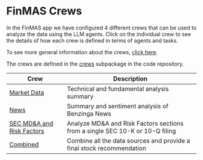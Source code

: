# FinMAS Crews

In the FinMAS app we have configured 4 different crews that can be used to analyze the
data using the LLM agents. Click on the individual crew to see the details of how each
crew is defined in terms of agents and tasks.

To see more general information about the crews, [click here](../components/crews.md).

The crews are defined in the [crews](https://github.com/KevorkSulahian/agentic-llm-for-better-results/tree/main/finmas/crews)
subpackage in the code repository.

| Crew                                | Description                                                                  |
| ----------------------------------- | ---------------------------------------------------------------------------- |
| [Market Data](market_data.md)       | Technical and fundamental analysis summary                                   |
| [News](news.md)                     | Summary and sentiment analysis of Benzinga News                              |
| [SEC MD&A and Risk Factors](sec.md) | Analyze MD&A and Risk Factors sections from a single SEC 10-K or 10-Q filing |
| [Combined](combined.md)             | Combine all the data sources and provide a final stock recommendation        |
